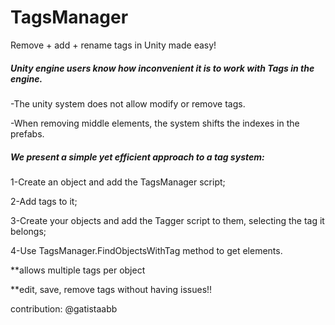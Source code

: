# TagsManager
Remove + add + rename tags in Unity made easy!

##### Unity engine users know how inconvenient it is to work with Tags in the engine.

-The unity system does not allow modify or remove tags.

-When removing middle elements, the system shifts the indexes in the prefabs.


##### We present a simple yet efficient approach to a tag system:

1-Create an object and add the TagsManager script;

2-Add tags to it;

3-Create your objects and add the Tagger script to them, selecting the tag it belongs;

4-Use TagsManager.FindObjectsWithTag method to get elements.



**allows multiple tags per object

**edit, save, remove tags without having issues!!


contribution: @gatistaabb
